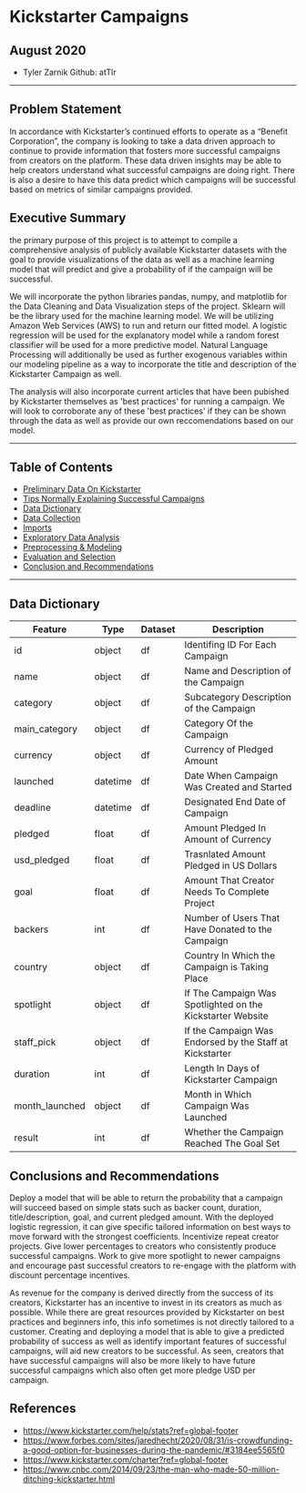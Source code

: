 # Kickstarter Campaigns
## August 2020


* Tyler Zarnik Github: atTlr

---

## Problem Statement

In accordance with Kickstarter’s continued efforts to operate as a “Benefit Corporation”,  the company is looking to take a data driven approach to continue to provide information that fosters more successful campaigns from creators on the platform. These data driven insights may be able to help creators understand what successful campaigns are doing right. There is also a desire to have this data predict which campaigns will be successful based on metrics of similar campaigns provided. 

## Executive Summary

the primary purpose of this project is to attempt to compile a comprehensive analysis of publicly available Kickstarter datasets with the goal to provide visualizations of the data as well as a machine learning model that will predict and give a probability of if the campaign will be successful.

We will incorporate the python libraries pandas, numpy, and matplotlib for the Data Cleaning and Data Visualization steps of the project. Sklearn will be the library used for the machine learning model. We will be utilizing Amazon Web Services (AWS) to run and return our fitted model. A logistic regression will be used for the explanatory model while a random forest classifier will be used for a more predictive model. Natural Language Processing will additionally be used as further exogenous variables within our modeling pipeline as a way to incorporate the title and description of the Kickstarter Campaign as well.

The analysis will also incorporate current articles that have been pubished by Kickstarter themselves as 'best practices' for running a campaign. We will look to corroborate any of these 'best practices' if they can be shown through the data as well as provide our own reccomendations based on our model.

---

## Table of Contents

- [Preliminary Data On Kickstarter](#Preliminary-Data-On-Kickstarter)
- [Tips Normally Explaining Successful Campaigns](#Tips-Normally-Explaining-Successful-Campaigns)
- [Data Dictionary](#Data-Dictionary)
- [Data Collection](#Data-Collection)
- [Imports](#Imports)
- [Exploratory Data Analysis](#EDA)
- [Preprocessing & Modeling](#Preprocessing-&-Modeling)
- [Evaluation and Selection](#Evaluation-and-Selection)
- [Conclusion and Recommendations](#Conclusion-and-Recommendations)


--- 

## Data Dictionary


|Feature|Type|Dataset|Description|
|---|---|---|---|
|id|object|df|Identifing ID For Each Campaign|
|name|object|df|Name and Description of the Campaign|
|category|object|df|Subcategory Description of the Campaign|
|main_category|object|df|Category Of the Campaign|
|currency|object|df|Currency of Pledged Amount|
|launched|datetime|df|Date When Campaign Was Created and Started|
|deadline|datetime|df|Designated End Date of Campaign|
|pledged|float|df|Amount Pledged In Amount of Currency|
|usd_pledged|float|df|Trasnlated Amount Pledged in US Dollars|
|goal|float|df|Amount That Creator Needs To Complete Project|
|backers|int|df|Number of Users That Have Donated to the Campaign|
|country|object|df|Country In Which the Campaign is Taking Place|
|spotlight|object|df|If The Campaign Was Spotlighted on the Kickstarter Website|
|staff_pick|object|df|If the Campaign Was Endorsed by the Staff at Kickstarter|
|duration|int|df|Length In Days of Kickstarter Campaign|
|month_launched|object|df|Month in Which Campaign Was Launched|
|result|int|df|Whether the Campaign Reached The Goal Set|


## Conclusions and Recommendations

Deploy a model that will be able to return the probability that a campaign will succeed based on simple stats such as backer count, duration, title/description, goal, and current pledged amount. With the deployed logistic regression, it can give specific tailored information on best ways to move forward with the strongest coefficients. Incentivize repeat creator projects. Give lower percentages to creators who consistently produce successful campaigns. Work to give more spotlight to newer campaigns and encourage past successful creators to re-engage with the platform with discount percentage incentives.

As revenue for the company is derived directly from the success of its creators, Kickstarter has an incentive to invest in its creators as much as possible. While there are great resources provided by Kickstarter on best practices and beginners info, this info sometimes is not directly tailored to a customer. Creating and deploying a model that is able to give a predicted probability of success as well as identify important features of successful campaigns, will aid new creators to be successful. As seen, creators that have successful campaigns will also be more likely to have future successful campaigns which also often get more pledge USD per campaign.

  

## References

- https://www.kickstarter.com/help/stats?ref=global-footer
- https://www.forbes.com/sites/jaredhecht/2020/08/31/is-crowdfunding-a-good-option-for-businesses-during-the-pandemic/#3184ee5565f0
- https://www.kickstarter.com/charter?ref=global-footer
- https://www.cnbc.com/2014/09/23/the-man-who-made-50-million-ditching-kickstarter.html
